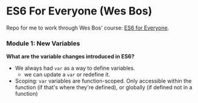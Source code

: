 # ES6 For Everyone (Wes Bos)

Repo for me to work through Wes Bos' course: [ES6 for Everyone](https://es6.io/).

### Module 1: New Variables
**What are the variable changes introduced in ES6?**
* We always had `var` as a way to define variables.
  * we can update a `var` or redefine it.
* Scoping: `var` variables are function-scoped. Only accessible within the function (if that's where they're defined), or globally (if defined not in a function)
